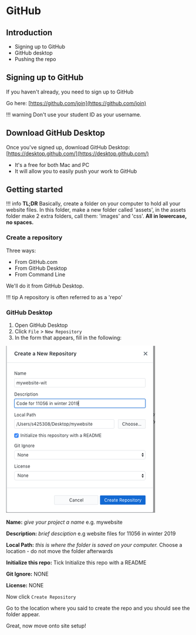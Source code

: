 # GitHub



## Introduction
- Signing up to GitHub
- GitHub desktop
- Pushing the repo



## Signing up to GitHub

If you haven't already, you need to sign up to GitHub

Go here: [https://github.com/join](https://github.com/join)

!!! warning
    Don't use your student ID as your username. 
    



## Download GitHub Desktop

Once you've signed up, download GitHub Desktop: [https://desktop.github.com/](https://desktop.github.com/)

- It's a free for both Mac and PC
- It will allow you to easily push your work to GitHub



## Getting started

<!--
You should already have created your site folder on your computer. 
If not, head back to [Site Setup](html-2/) and follow the steps.
-->

!!! info
    **TL;DR**
    Basically, create a folder on your computer to hold all your website files. In this folder, make a new folder called 'assets', in the assets folder make 2 extra folders, call them: 'images' and 'css'. **All in lowercase, no spaces.** 
    

### Create a repository

Three ways:

- From GitHub.com
- From GitHub Desktop
- From Command Line

We'll do it from GitHub Desktop.

!!! tip 
    A repository is often referred to as a 'repo' 


### GitHub Desktop

1. Open GitHub Desktop
2. Click `File` > `New Repository` 
3. In the form that appears, fill in the following:

![GitHub repo](assets/images/github-repo.png)


**Name:** *give your project a name* e.g. mywebsite

**Description:** *brief desciption* e.g website files for 11056 in winter 2019

**Local Path:** *this is where the folder is saved on your computer.* Choose a location - do not move the folder afterwards

**Initialize this repo:** Tick Initialize this repo with a README

**Git Ignore:** NONE

**License:** NONE

Now click `Create Repository`


Go to the location where you said to create the repo and you should see the folder appear. 

Great, now move onto site setup!